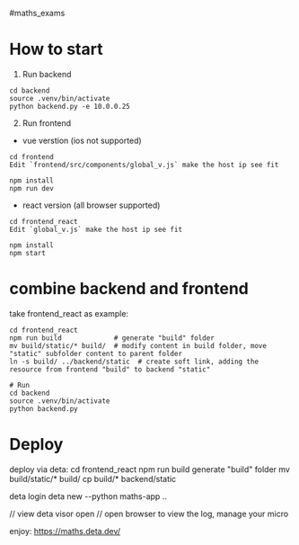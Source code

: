 #maths_exams

# How to start #
1. Run backend
```
cd backend
source .venv/bin/activate
python backend.py -e 10.0.0.25
```
2. Run frontend

- vue verstion  (ios not supported)


```
cd frontend
Edit `frontend/src/components/global_v.js` make the host ip see fit

npm install
npm run dev
```

- react version (all browser supported)


```
cd frontend_react
Edit `global_v.js` make the host ip see fit

npm install
npm start
```

# combine backend and frontend
take frontend_react as example:
```
cd frontend_react
npm run build             # generate "build" folder
mv build/static/* build/  # modify content in build folder, move "static" subfolder content to parent folder
ln -s build/ ../backend/static  # create soft link, adding the resource from frontend "build" to backend "static"

# Run
cd backend
source .venv/bin/activate
python backend.py
```

# Deploy #
deploy via deta:
cd frontend_react
npm run build  generate "build" folder
mv build/static/* build/
cp build/* backend/static

deta login
deta new --python maths-app
..

// view 
deta visor open  // open browser to view the log, manage your micro

enjoy: https://maths.deta.dev/

